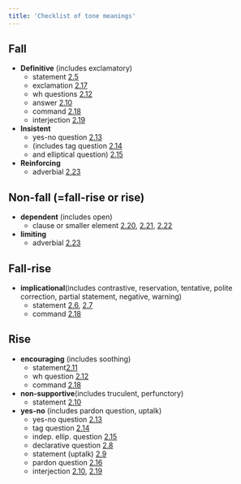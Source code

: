 ```yaml
---
title: 'Checklist of tone meanings'
---
```


<script>
  import Audio from '$lib/Audio.svelte'
  import AudioWrapper from '$lib/AudioWrapper.svelte'
  import Naudio from '$lib/Naudio.svelte'
</script>

## Fall

- **Definitive** (includes exclamatory)
  - statement [2.5](2.5)
  - exclamation [2.17](2.17)
  - wh questions [2.12](2.12)
  - answer [2.10](2.10)
  - command [2.18](2.18)
  - interjection [2.19](2.19)
- **Insistent**
  - yes-no question [2.13](2.13)
  - (includes tag question [2.14](2.14)
  - and elliptical question) [2.15](2.15)
- **Reinforcing**
  - adverbial [2.23](2.23)

## Non-fall (=fall-rise or rise)

- **dependent** (includes open)
  - clause or smaller element [2.20](2.20), [2.21](2.21), [2.22](2.22)
- **limiting**
  - adverbial [2.23](2.23)

## Fall-rise

- **implicational**(includes contrastive, reservation, tentative, polite correction, partial statement, negative, warning)
  - statement [2.6](2.6), [2.7](2.7)
  - command [2.18](2.18)

## Rise

- **encouraging** (includes soothing)
  - statement[2.11](2.11)
  - wh question [2.12](2.12)
  - command [2.18](2.18)
- **non-supportive**(includes truculent, perfunctory)
  - statement [2.10](2.10)
- **yes-no** (includes pardon question, uptalk)
  - yes-no question [2.13](2.13)
  - tag question [2.14](2.14)
  - indep. ellip. question [2.15](2.15)
  - declarative question [2.8](2.8)
  - statement (uptalk) [2.9](2.9)
  - pardon question [2.16](2.16)
  - interjection [2.10](2.10), [2.19](2.19)
